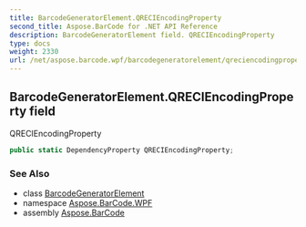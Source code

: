 ```yaml
---
title: BarcodeGeneratorElement.QRECIEncodingProperty
second_title: Aspose.BarCode for .NET API Reference
description: BarcodeGeneratorElement field. QRECIEncodingProperty
type: docs
weight: 2330
url: /net/aspose.barcode.wpf/barcodegeneratorelement/qreciencodingproperty/
---
```

## BarcodeGeneratorElement.QRECIEncodingProperty field

QRECIEncodingProperty

```csharp
public static DependencyProperty QRECIEncodingProperty;
```

### See Also

* class [BarcodeGeneratorElement](../)
* namespace [Aspose.BarCode.WPF](../../barcodegeneratorelement/)
* assembly [Aspose.BarCode](../../../)


